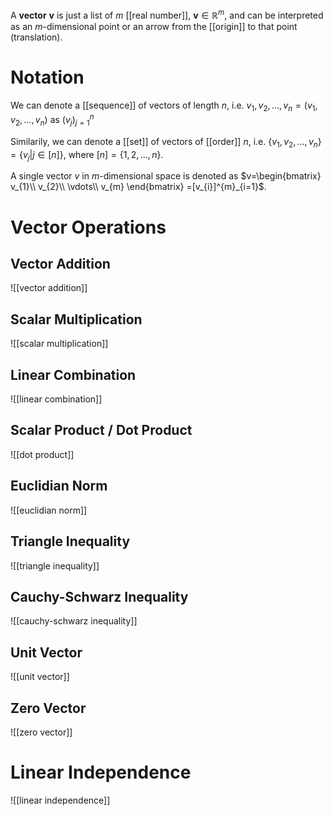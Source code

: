 
A **vector** $\mathbf{v}$ is just a list of $m$ [[real number]], $\mathbf{v} \in \mathbb R^m$, and can be interpreted as an $m$-dimensional point or an arrow from the [[origin]] to that point (translation).


# Notation

We can denote a [[sequence]] of vectors of length $n$, i.e. $v_{1}, v_{2}, \dots, v_{n} = (v_{1}, v_{2}, \dots, v_{n})$ as $(v_{j})^{n}_{j=1}$

Similarily, we can denote a [[set]] of vectors of [[order]] $n$, i.e. $\{v_{1}, v_{2}, \dots, v_{n}\} = \{v_{j} | j \in [n]\}$, where $[n] = \{1, 2, \dots, n\}$.

A single vector $v$ in $m$-dimensional space is denoted as $v=\begin{bmatrix} v_{1}\\ v_{2}\\ \vdots\\ v_{m} \end{bmatrix} =[v_{i}]^{m}_{i=1}$.


# Vector Operations

## Vector Addition
![[vector addition]]

## Scalar Multiplication
![[scalar multiplication]]

## Linear Combination
![[linear combination]]

## Scalar Product / Dot Product
![[dot product]]

## Euclidian Norm
![[euclidian norm]]

## Triangle Inequality
![[triangle inequality]]

## Cauchy-Schwarz Inequality
![[cauchy-schwarz inequality]]

## Unit Vector
![[unit vector]]

## Zero Vector
![[zero vector]]

# Linear Independence
![[linear independence]]